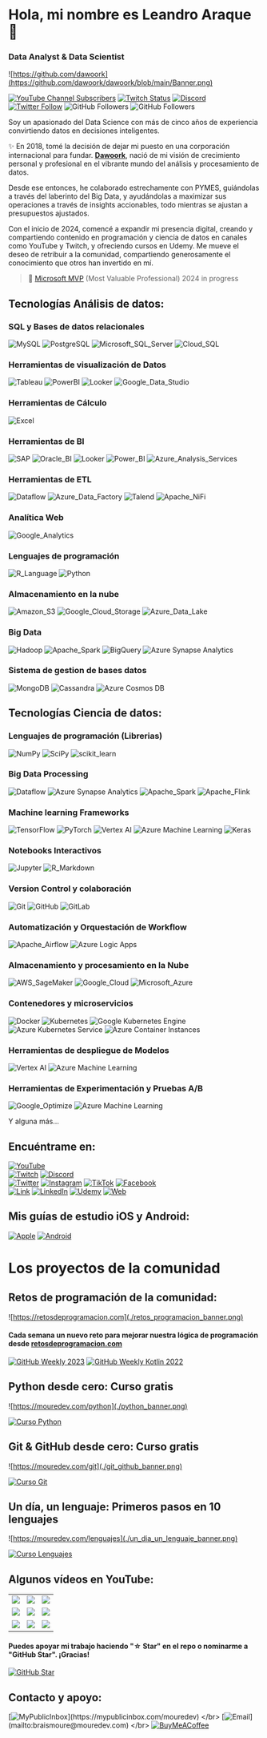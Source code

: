# Hola, mi nombre es Leandro Araque 👋
### Data Analyst & Data Scientist

![https://github.com/dawoork](https://github.com/dawoork/dawoork/blob/main/Banner.png)

[![YouTube Channel Subscribers](https://img.shields.io/youtube/channel/subscribers/UC19UkylFnVp-B3fUvpBTCGA?style=social)](https://www.youtube.com/@dawoork?sub_confirmation=1)
[![Twitch Status](https://img.shields.io/twitch/status/dawoork?style=social)](https://www.twitch.tv/dawoork)
[![Discord](https://img.shields.io/discord/1175063228993253456?style=social&label=Discord&logo=discord)](https://discord.gg/TNNA4CbnaQ)
[![Twitter Follow](https://img.shields.io/twitter/follow/mouredev?style=social)](https://twitter.com/mouredev)
![GitHub Followers](https://img.shields.io/github/followers/dawoork?style=social)
![GitHub Followers](https://img.shields.io/github/stars/dawoork?style=social)

Soy un apasionado del Data Science con más de cinco años de experiencia convirtiendo datos en decisiones inteligentes.

✨ En 2018, tomé la decisión de dejar mi puesto en una corporación internacional para fundar. [**Dawoork**](https://dawoork.com), nació de mi visión de crecimiento personal y profesional en el vibrante mundo del análisis y procesamiento de datos.

Desde ese entonces, he colaborado estrechamente con PYMES, guiándolas a través del laberinto del Big Data, y ayudándolas a maximizar sus operaciones a través de insights accionables, todo mientras se ajustan a presupuestos ajustados.

Con el inicio de 2024, comencé a expandir mi presencia digital, creando y compartiendo contenido en programación y ciencia de datos en canales como YouTube y Twitch, y ofreciendo cursos en Udemy. Me mueve el deseo de retribuir a la comunidad, compartiendo generosamente el conocimiento que otros han invertido en mí.

> 👥 [Microsoft MVP](https://mvp.microsoft.com/es-ES/) (Most Valuable Professional) 2024 in progress

## Tecnologías Análisis de datos:
### SQL y Bases de datos relacionales 
![MySQL](https://img.shields.io/badge/MySQL-4479A1?style=for-the-badge&logo=mysql&logoColor=white)
![PostgreSQL](https://img.shields.io/badge/PostgreSQL-336791?style=for-the-badge&logo=postgresql&logoColor=white)
![Microsoft_SQL_Server](https://img.shields.io/badge/SQL_Server-CC2927?style=for-the-badge&logo=microsoft-sql-server&logoColor=white)
![Cloud_SQL](https://img.shields.io/badge/Cloud_SQL-4285F4?style=for-the-badge&logo=google-cloud&logoColor=white)


### Herramientas de visualización de Datos
![Tableau](https://img.shields.io/badge/Tableau-E97627?style=for-the-badge&logo=tableau&logoColor=white)
![PowerBI](https://img.shields.io/badge/Power_BI-F2C811?style=for-the-badge&logo=power-bi&logoColor=white)
![Looker](https://img.shields.io/badge/Looker-4285F4?style=for-the-badge&logo=google-cloud&logoColor=white)
![Google_Data_Studio](https://img.shields.io/badge/Data_Studio-4285F4?style=for-the-badge&logo=google&logoColor=white)

### Herramientas de Cálculo
![Excel](https://img.shields.io/badge/Excel-217346?style=for-the-badge&logo=microsoft-excel&logoColor=white)


### Herramientas de BI
![SAP](https://img.shields.io/badge/SAP_Business_Objects-0FAAFF?style=for-the-badge&logo=sap&logoColor=white)
![Oracle_BI](https://img.shields.io/badge/Oracle_BI-F80000?style=for-the-badge&logo=oracle&logoColor=white)
![Looker](https://img.shields.io/badge/Looker-4285F4?style=for-the-badge&logo=google-cloud&logoColor=white)
![Power_BI](https://img.shields.io/badge/Power_BI-F2C811?style=for-the-badge&logo=power-bi&logoColor=black)
![Azure_Analysis_Services](https://img.shields.io/badge/Azure_Analysis_Services-0078D4?style=for-the-badge&logo=microsoft-azure&logoColor=white)

### Herramientas de ETL
![Dataflow](https://img.shields.io/badge/Dataflow-4285F4?style=for-the-badge&logo=google-cloud&logoColor=white)
![Azure_Data_Factory](https://img.shields.io/badge/Data_Factory-0078D4?style=for-the-badge&logo=microsoft-azure&logoColor=white)
![Talend](https://img.shields.io/badge/Talend-1675BC?style=for-the-badge&logo=talend&logoColor=white)
![Apache_NiFi](https://img.shields.io/badge/Apache_NiFi-017CEE?style=for-the-badge&logo=apachenifi&logoColor=white)

### Analítica Web
![Google_Analytics](https://img.shields.io/badge/Google_Analytics-E37400?style=for-the-badge&logo=google-analytics&logoColor=white)


### Lenguajes de programación
![R_Language](https://img.shields.io/badge/R-276DC3?style=for-the-badge&logo=r&logoColor=white)
![Python](https://img.shields.io/badge/Python-3776AB?style=for-the-badge&logo=python&logoColor=white)


### Almacenamiento en la nube
![Amazon_S3](https://img.shields.io/badge/Amazon_S3-569A31?style=for-the-badge&logo=amazons3&logoColor=white)
![Google_Cloud_Storage](https://img.shields.io/badge/Google_Cloud-4285F4?style=for-the-badge&logo=google-cloud&logoColor=white)
![Azure_Data_Lake](https://img.shields.io/badge/Azure_Data_Lake-0078D4?style=for-the-badge&logo=microsoft-azure&logoColor=white)


### Big Data
![Hadoop](https://img.shields.io/badge/Hadoop-66CCFF?style=for-the-badge&logo=apache-hadoop&logoColor=white)
![Apache_Spark](https://img.shields.io/badge/Apache_Spark-E25A1C?style=for-the-badge&logo=apache-spark&logoColor=white)
![BigQuery](https://img.shields.io/badge/BigQuery-4285F4?style=for-the-badge&logo=google-cloud&logoColor=white)
![Azure Synapse Analytics](https://img.shields.io/badge/Azure_Synapse_Analytics-0078D4?style=for-the-badge&logo=microsoft-azure&logoColor=white)

### Sistema de gestion de bases datos
![MongoDB](https://img.shields.io/badge/MongoDB-47A248?style=for-the-badge&logo=mongodb&logoColor=white)
![Cassandra](https://img.shields.io/badge/Cassandra-1287B1?style=for-the-badge&logo=apache-cassandra&logoColor=white)
![Azure Cosmos DB](https://img.shields.io/badge/Azure_Cosmos_DB-0078D4?style=for-the-badge&logo=microsoft-azure&logoColor=white)

## Tecnologías Ciencia de datos:

### Lenguajes de programación (Librerias)
![NumPy](https://img.shields.io/badge/NumPy-013243?style=for-the-badge&logo=numpy&logoColor=white)
![SciPy](https://img.shields.io/badge/SciPy-8CAAE6?style=for-the-badge&logo=scipy&logoColor=white)
![scikit_learn](https://img.shields.io/badge/scikit_learn-F7931E?style=for-the-badge&logo=scikit-learn&logoColor=white)


### Big Data Processing
![Dataflow](https://img.shields.io/badge/Dataflow-4285F4?style=for-the-badge&logo=google-cloud&logoColor=white)
![Azure Synapse Analytics](https://img.shields.io/badge/Azure_Synapse_Analytics-0078D4?style=for-the-badge&logo=microsoft-azure&logoColor=white)
![Apache_Spark](https://img.shields.io/badge/Apache_Spark-E25A1C?style=for-the-badge&logo=apache-spark&logoColor=white)
![Apache_Flink](https://img.shields.io/badge/Apache_Flink-1DA1F2?style=for-the-badge&logo=apache-flink&logoColor=white)

### Machine learning Frameworks
![TensorFlow](https://img.shields.io/badge/TensorFlow-FF6F00?style=for-the-badge&logo=tensorflow&logoColor=white)
![PyTorch](https://img.shields.io/badge/PyTorch-EE4C2C?style=for-the-badge&logo=pytorch&logoColor=white)
![Vertex AI](https://img.shields.io/badge/Vertex_AI-4285F4?style=for-the-badge&logo=google-cloud&logoColor=white)
![Azure Machine Learning](https://img.shields.io/badge/Azure_Machine_Learning-0078D4?style=for-the-badge&logo=microsoft-azure&logoColor=white)
![Keras](https://img.shields.io/badge/Keras-D00000?style=for-the-badge&logo=keras&logoColor=white)

### Notebooks Interactivos
![Jupyter](https://img.shields.io/badge/Jupyter-F37626?style=for-the-badge&logo=jupyter&logoColor=white)
![R_Markdown](https://img.shields.io/badge/R_Markdown-1F425F?style=for-the-badge)


### Version Control y colaboración
![Git](https://img.shields.io/badge/Git-F05032?style=for-the-badge&logo=git&logoColor=white)
![GitHub](https://img.shields.io/badge/GitHub-181717?style=for-the-badge&logo=github&logoColor=white)
![GitLab](https://img.shields.io/badge/GitLab-FC6D26?style=for-the-badge&logo=gitlab&logoColor=white)


### Automatización y Orquestación de Workflow
![Apache_Airflow](https://img.shields.io/badge/Apache_Airflow-017CEE?style=for-the-badge&logo=apache-airflow&logoColor=white)
![Azure Logic Apps](https://img.shields.io/badge/Azure_Logic_Apps-0078D4?style=for-the-badge&logo=microsoft-azure&logoColor=white)


### Almacenamiento y procesamiento en la Nube
![AWS_SageMaker](https://img.shields.io/badge/AWS_SageMaker-FF9900?style=for-the-badge&logo=amazon-aws&logoColor=white)
![Google_Cloud](https://img.shields.io/badge/Google_Cloud-4285F4?style=for-the-badge&logo=google-cloud&logoColor=white)
![Microsoft_Azure](https://img.shields.io/badge/Microsoft_Azure-0089D6?style=for-the-badge&logo=microsoft-azure&logoColor=white)


### Contenedores y microservicios
![Docker](https://img.shields.io/badge/Docker-2496ED?style=for-the-badge&logo=docker&logoColor=white)
![Kubernetes](https://img.shields.io/badge/Kubernetes-326CE5?style=for-the-badge&logo=kubernetes&logoColor=white)
![Google Kubernetes Engine](https://img.shields.io/badge/Google_Kubernetes_Engine-4285F4?style=for-the-badge&logo=google-cloud&logoColor=white)
![Azure Kubernetes Service](https://img.shields.io/badge/Azure_Kubernetes_Service-0078D4?style=for-the-badge&logo=microsoft-azure&logoColor=white)
![Azure Container Instances](https://img.shields.io/badge/Azure_Container_Instances-0078D4?style=for-the-badge&logo=microsoft-azure&logoColor=white)

### Herramientas de despliegue de Modelos
![Vertex AI](https://img.shields.io/badge/Vertex_AI-4285F4?style=for-the-badge&logo=google-cloud&logoColor=white)
![Azure Machine Learning](https://img.shields.io/badge/Azure_Machine_Learning-0078D4?style=for-the-badge&logo=microsoft-azure&logoColor=white)

### Herramientas de Experimentación y Pruebas A/B
![Google_Optimize](https://img.shields.io/badge/Google_Optimize-B366F6?style=for-the-badge)
![Azure Machine Learning](https://img.shields.io/badge/Azure_Machine_Learning-0078D4?style=for-the-badge&logo=microsoft-azure&logoColor=white)

Y alguna más...

## Encuéntrame en:

[![YouTube](https://img.shields.io/badge/YouTube-Dawoork_by_Leandro_Araque-FF0000?style=for-the-badge&logo=youtube&logoColor=white&labelColor=101010)](https://youtube.com/@dawoork)
</br>
[![Twitch](https://img.shields.io/badge/Twitch-mouredev-9146FF?style=for-the-badge&logo=twitch&logoColor=white&labelColor=101010)](https://twitch.tv/dawoork)
[![Discord](https://img.shields.io/badge/Discord-mouredev-5865F2?style=for-the-badge&logo=discord&logoColor=white&labelColor=101010)](https://discord.gg/TNNA4CbnaQ)
</br>
[![Twitter](https://img.shields.io/badge/Twitter-@mouredev-1DA1F2?style=for-the-badge&logo=twitter&logoColor=white&labelColor=101010)](https://twitter.com/x)
[![Instagram](https://img.shields.io/badge/Instagram-@mouredev-E4405F?style=for-the-badge&logo=instagram&logoColor=white&labelColor=101010)](https://instagram.com/dawoork)
[![TikTok](https://img.shields.io/badge/TikTok-@mouredev-69C9D0?style=for-the-badge&logo=tiktok&logoColor=white&labelColor=101010)](https://tiktok.com/@dawoork)
[![Facebook](https://img.shields.io/badge/Facebook-@mouredev-1877F2?style=for-the-badge&logo=facebook&logoColor=white&labelColor=101010)](https://facebook.com/dawoork)
</br>
[![Link](https://img.shields.io/badge/Link_Site-moure.dev-39E09B?style=for-the-badge&logo=Linktree&logoColor=white&labelColor=101010)](https://dawoork.com)
[![LinkedIn](https://img.shields.io/badge/LinkedIn-Brais_Moure-0077B5?style=for-the-badge&logo=linkedin&logoColor=white&labelColor=101010)](https://www.linkedin.com/in/leandroaraque)
[![Udemy](https://img.shields.io/badge/Udemy-Brais_Moure-EC5252?style=for-the-badge&logo=udemy&logoColor=white&labelColor=101010)](x)
[![Web](https://img.shields.io/badge/Web-MoureDev.com-14a1f0?style=for-the-badge&logo=dev.to&logoColor=white&labelColor=101010)](https://dawoork.com)

## Mis guías de estudio iOS y Android:
[![Apple](https://img.shields.io/github/stars/mouredev/Apple-Developer-Roadmap?label=Apple%20Developer%20Roadmap&style=social)](https://github.com/mouredev/Apple-Developer-Roadmap)
[![Android](https://img.shields.io/github/stars/mouredev/Android-Developer-Roadmap?label=Android%20Developer%20Roadmap&style=social)](https://github.com/mouredev/Android-Developer-Roadmap)

# Los proyectos de la comunidad

## Retos de programación de la comunidad:

![https://retosdeprogramacion.com](./retos_programacion_banner.png)

#### Cada semana un nuevo reto para mejorar nuestra lógica de programación desde [retosdeprogramacion.com](https://retosdeprogramacion.com)

[![GitHub Weekly 2023](https://img.shields.io/github/stars/mouredev/retos-programacion-2023?label=Retos%20Semanales%202023&style=social)](https://github.com/mouredev/retos-programacion-2023)
[![GitHub Weekly Kotlin 2022](https://img.shields.io/github/stars/mouredev/Weekly-Challenge-2022-Kotlin?label=Retos%20Semanales%202022&style=social)](https://github.com/mouredev/Weekly-Challenge-2022-Kotlin)

## Python desde cero: Curso gratis
![https://mouredev.com/python](./python_banner.png)

[![Curso Python](https://img.shields.io/github/stars/mouredev/hello-python?label=Curso%20Python%20desde%20cero&style=social)](https://github.com/mouredev/hello-python)

## Git & GitHub desde cero: Curso gratis
![https://mouredev.com/git](./git_github_banner.png)

[![Curso Git](https://img.shields.io/github/stars/mouredev/hello-git?label=Curso%20Git%20y%20GitHub&style=social)](https://github.com/mouredev/hello-git)

## Un día, un lenguaje: Primeros pasos en 10 lenguajes
![https://mouredev.com/lenguajes](./un_dia_un_lenguaje_banner.png)

[![Curso Lenguajes](https://img.shields.io/github/stars/mouredev/one-day-one-language?label=Un%20día,%20un%20lenguaje&style=social)](https://github.com/mouredev/one-day-one-language)

## Algunos vídeos en YouTube:

<table style="width:100%">
<tr>
<td>
<a href="https://youtu.be/Kp4Mvapo5kc">
<img src="http://i3.ytimg.com/vi/Kp4Mvapo5kc/maxresdefault.jpg">
</a>
</td>
<td>
<a href="https://youtu.be/-pWSQYpkkjk">
<img src="http://i3.ytimg.com/vi/-pWSQYpkkjk/maxresdefault.jpg">
</a>
</td>
<td>
<a href="https://youtu.be/3GymExBkKjE">
<img src="http://i3.ytimg.com/vi/3GymExBkKjE/maxresdefault.jpg">
</a>
</td>
</tr>
<tr>
<td>
<a href="https://youtu.be/SavaU66KxQY">
<img src="http://i3.ytimg.com/vi/SavaU66KxQY/maxresdefault.jpg">
</a>
</td>
<td>
<a href="https://youtu.be/GoAxsdg0Xbs">
<img src="http://i3.ytimg.com/vi/GoAxsdg0Xbs/maxresdefault.jpg">
</a>
</td>
<td>
<a href="https://youtu.be/pFyAu4R684s">
<img src="http://i3.ytimg.com/vi/pFyAu4R684s/maxresdefault.jpg">
</a>
</td>
</tr>
<tr>
<td>
<a href="https://youtu.be/BQaxPwZWboA">
<img src="http://i3.ytimg.com/vi/BQaxPwZWboA/maxresdefault.jpg">
</a>
</td>
<td>
<a href="https://youtu.be/Wfh0FYR0z6I">
<img src="http://i3.ytimg.com/vi/Wfh0FYR0z6I/maxresdefault.jpg">
</a>
</td>
<td>
<a href="https://youtu.be/ebQphhLpJG0">
<img src="http://i3.ytimg.com/vi/ebQphhLpJG0/maxresdefault.jpg">
</a>
</td>
</tr>
</table>

#### Puedes apoyar mi trabajo haciendo "☆ Star" en el repo o nominarme a "GitHub Star". ¡Gracias!

[![GitHub Star](https://img.shields.io/badge/GitHub-Nominar_a_star-yellow?style=for-the-badge&logo=github&logoColor=white&labelColor=101010)](https://stars.github.com/nominate/)


## Contacto y apoyo:

[![MyPublicInbox](https://img.shields.io/badge/MyPublicInbox-MENSAJE+CAFÉ_(RESPUESTA_RÁPIDA)_Gracias!-orange?style=for-the-badge&logo=Microsoft+Outlook&logoColor=white&labelColor=101010)](https://mypublicinbox.com/mouredev)
</br>
[![Email](https://img.shields.io/badge/braismoure@mouredev.com-email_personal_(respuesta_lenta)-D14836?style=for-the-badge&logo=gmail&logoColor=white&labelColor=101010)](mailto:braismoure@mouredev.com)
</br>
[![BuyMeACoffee](https://img.shields.io/badge/Buy_Me_A_Coffee-apoya_mi_trabajo-FFDD00?style=for-the-badge&logo=buy-me-a-coffee&logoColor=white&labelColor=101010)](https://www.buymeacoffee.com/mouredev)
